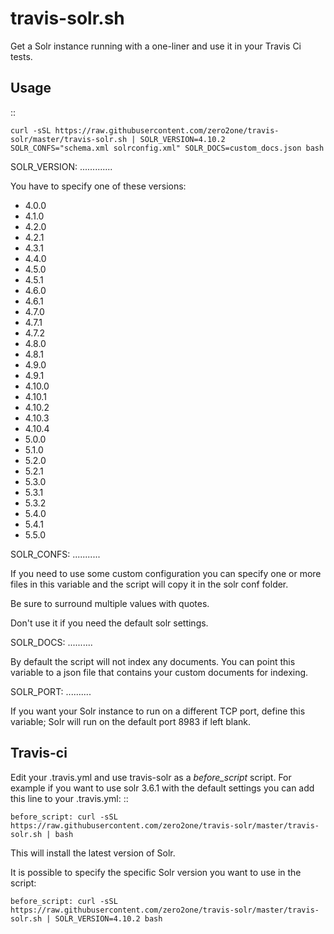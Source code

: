 travis-solr.sh
==============

Get a Solr instance running with a one-liner and use it in your Travis Ci tests.


Usage
-----

::

	curl -sSL https://raw.githubusercontent.com/zero2one/travis-solr/master/travis-solr.sh | SOLR_VERSION=4.10.2 SOLR_CONFS="schema.xml solrconfig.xml" SOLR_DOCS=custom_docs.json bash

SOLR_VERSION:
.............

You have to specify one of these versions:

- 4.0.0
- 4.1.0
- 4.2.0
- 4.2.1
- 4.3.1
- 4.4.0
- 4.5.0
- 4.5.1
- 4.6.0
- 4.6.1
- 4.7.0
- 4.7.1
- 4.7.2
- 4.8.0
- 4.8.1
- 4.9.0
- 4.9.1
- 4.10.0
- 4.10.1
- 4.10.2
- 4.10.3
- 4.10.4
- 5.0.0
- 5.1.0
- 5.2.0
- 5.2.1
- 5.3.0
- 5.3.1
- 5.3.2
- 5.4.0
- 5.4.1
- 5.5.0


SOLR_CONFS:
...........

If you need to use some custom configuration you can specify one or more files
in this variable and the script will copy it in the solr conf folder.

Be sure to surround multiple values with quotes.

Don't use it if you need the default solr settings.

SOLR_DOCS:
..........

By default the script will not index any documents. You can point
this variable to a json file that contains your custom documents for indexing.

SOLR_PORT:
..........

If you want your Solr instance to run on a different TCP port, define this variable;
Solr will run on the default port 8983 if left blank.

Travis-ci
---------

Edit your .travis.yml and use travis-solr as a *before_script* script.
For example if you want to use solr 3.6.1 with the default settings you can add this
line to your .travis.yml: ::

	before_script: curl -sSL https://raw.githubusercontent.com/zero2one/travis-solr/master/travis-solr.sh | bash    

This will install the latest version of Solr.

It is possible to specify the specific Solr version you want to use in the script:

	before_script: curl -sSL https://raw.githubusercontent.com/zero2one/travis-solr/master/travis-solr.sh | SOLR_VERSION=4.10.2 bash


